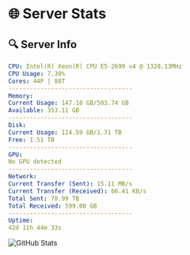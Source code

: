 # 🌐 Server Stats
## 🔍 Server Info
```yaml
CPU: Intel(R) Xeon(R) CPU E5-2699 v4 @ 1328.13MHz
CPU Usage: 7.30%
Cores: 44P | 88T
-----------------------------------
Memory:
Current Usage: 147.18 GB/503.74 GB
Available: 353.11 GB
-----------------------------------
Disk:
Current Usage: 114.59 GB/1.71 TB
Free: 1.51 TB
-----------------------------------
GPU:
No GPU detected
-----------------------------------
Network:
Current Transfer (Sent): 15.11 MB/s
Current Transfer (Received): 66.41 KB/s
Total Sent: 70.99 TB
Total Received: 599.00 GB
-----------------------------------
Uptime:
42d 11h 44m 33s
```
![GitHub Stats](https://img.shields.io/badge/Updated-2025-04-19_09:07:22-blue)